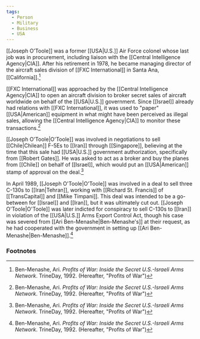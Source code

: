 ```yaml
---
tags:
  - Person
  - Military
  - Business
  - USA
---
```

[[Joseph O'Toole]] was a former [[USA|U.S.]] Air Force colonel whose last job was in procurement, including liaison with the [[Central Intelligence Agency|CIA]]. After his retirement in 1978, he became managing director of the aircraft sales division of [[FXC International]] in Santa Ana, [[California]].[^1]

[[FXC International]] was approached by the [[Central Intelligence Agency|CIA]] to open an aircraft division to broker secret sales of aircraft worldwide on behalf of the [[USA|U.S.]] government. Since [[Israel]] already had relations with [[FXC International]], it was used to "paper" [[USA|American]] equipment in what might have been perceived as illegal sales, allowing the [[Central Intelligence Agency|CIA]] to monitor these transactions.[^1]

[[Joseph O'Toole|O'Toole]] was involved in negotiations to sell [[Chile|Chilean]] F-5Es to [[Iran]] through [[Singapore]], believing at the time that this sale had [[USA|U.S.]] government authorization, specifically from [[Robert Gates]]. He was asked to act as a broker and buy the planes from [[Chile]] on behalf of [[Israel]], which would put an [[USA|American]] stamp of approval on the deal.[^1]

In April 1989, [[Joseph O'Toole|O'Toole]] was involved in a deal to sell three C-130s to [[Iran|Tehran]], working with [[Richard St. Francis]] of [[TransCapital]] and [[Mike Timpani]]. This deal was intended to be a go-between for [[Israel]] and [[Iran]], but it was ultimately cut out. [[Joseph O'Toole|O'Toole]] was later indicted for conspiracy to sell C-130s to [[Iran]] in violation of the [[USA|U.S.]] Arms Export Control Act, though his case was severed from [[Ari Ben-Menashe|Ben-Menashe's]] at their request, as he had cooperated with the government in setting up [[Ari Ben-Menashe|Ben-Menashe]].[^1]

### Footnotes
[^1]: Ben-Menashe, Ari. *Profits of War: Inside the Secret U.S.-Israeli Arms Network*. TrineDay, 1992. (Hereafter, "Profits of War")
